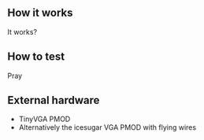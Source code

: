 <!---

This file is used to generate your project datasheet. Please fill in the information below and delete any unused
sections.

You can also include images in this folder and reference them in the markdown. Each image must be less than
512 kb in size, and the combined size of all images must be less than 1 MB.
-->

## How it works

It works?

## How to test

Pray

## External hardware

- TinyVGA PMOD
- Alternatively the icesugar VGA PMOD with flying wires
